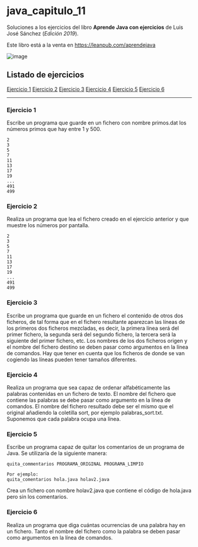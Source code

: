 # java_capitulo_11

Soluciones a los ejercicios del libro **Aprende Java con ejercicios** de Luis José Sánchez (_Edición 2019_).

Este libro está a la venta en <https://leanpub.com/aprendejava>

![image](https://user-images.githubusercontent.com/101201349/198890431-a5598843-2252-4e82-a764-bb1380121200.png)

## Listado de ejercicios

[Ejercicio 1](#ejercicio-1)
[Ejercicio 2](#ejercicio-2)
[Ejercicio 3](#ejercicio-3)
[Ejercicio 4](#ejercicio-4)
[Ejercicio 5](#ejercicio-5)
[Ejercicio 6](#ejercicio-6)

---

### Ejercicio 1

Escribe un programa que guarde en un fichero con nombre primos.dat los números primos que hay entre 1 y 500.

```
2
3
5
7
11
13
17
19
...
491
499
```

### Ejercicio 2

Realiza un programa que lea el fichero creado en el ejercicio anterior y que muestre los números por pantalla.

```
2
3
5
7
11
13
17
19
...
491
499
```

### Ejercicio 3

Escribe un programa que guarde en un fichero el contenido de otros dos ficheros, de tal forma que en el fichero resultante aparezcan las líneas de los primeros dos ficheros mezcladas, es decir, la primera línea será del primer fichero, la segunda será del segundo fichero, la tercera será la siguiente del primer fichero, etc.
Los nombres de los dos ficheros origen y el nombre del fichero destino se deben pasar como argumentos en la línea de comandos.
Hay que tener en cuenta que los ficheros de donde se van cogiendo las líneas pueden tener tamaños diferentes.

### Ejercicio 4

Realiza un programa que sea capaz de ordenar alfabéticamente las palabras contenidas en un fichero de texto. El nombre del fichero que contiene las palabras se debe pasar como argumento en la línea de comandos. El nombre del fichero resultado debe ser el mismo que el original añadiendo la coletilla sort, por ejemplo palabras_sort.txt. Suponemos que cada palabra ocupa una línea.

### Ejercicio 5

Escribe un programa capaz de quitar los comentarios de un programa de Java.
Se utilizaría de la siguiente manera:

```
quita_commentarios PROGRAMA_ORIGINAL PROGRAMA_LIMPIO

Por ejemplo:
quita_comentarios hola.java holav2.java
```

Crea un fichero con nombre holav2.java que contiene el código de hola.java pero sin los comentarios.

### Ejercicio 6

Realiza un programa que diga cuántas ocurrencias de una palabra hay en un fichero. Tanto el nombre del fichero como la palabra se deben pasar como argumentos en la línea de comandos.
